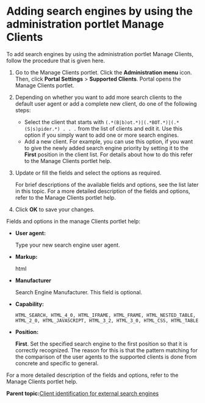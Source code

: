 # Adding search engines by using the administration portlet Manage Clients

To add search engines by using the administration portlet Manage Clients, follow the procedure that is given here.

1.  Go to the Manage Clients portlet. Click the **Administration menu** icon. Then, click **Portal Settings** \> **Supported Clients**. Portal opens the Manage Clients portlet.

2.  Depending on whether you want to add more search clients to the default user agent or add a complete new client, do one of the following steps:

    -   Select the client that starts with `(.*(B|b)ot.*)|(.*BOT.*)|(.*(S|s)pider.*) . . .` from the list of clients and edit it. Use this option if you simply want to add one or more search engines.
    -   Add a new client. For example, you can use this option, if you want to give the newly added search engine priority by setting it to the **First** position in the client list.
    For details about how to do this refer to the Manage Clients portlet help.

3.  Update or fill the fields and select the options as required.

    For brief descriptions of the available fields and options, see the list later in this topic. For a more detailed description of the fields and options, refer to the Manage Clients portlet help.

4.  Click **OK** to save your changes.


Fields and options in the manage Clients portlet help:

-   **User agent:**

    Type your new search engine user agent.

-   **Markup:**

    html

-   **Manufacturer**

    Search Engine Manufacturer. This field is optional.

-   **Capability:**

    `HTML_SEARCH, HTML_4_0, HTML_IFRAME, HTML_FRAME, HTML_NESTED_TABLE, HTML_2_0, HTML_JAVASCRIPT, HTML_3_2, HTML_3_0, HTML_CSS, HTML_TABLE`

-   **Position:**

    **First**. Set the specified search engine to the first position so that it is correctly recognized. The reason for this is that the pattern matching for the comparison of the user agents to the supported clients is done from concrete and specific to general.


For a more detailed description of the fields and options, refer to the Manage Clients portlet help.

**Parent topic:**[Client identification for external search engines](../admin-system/srrclientid.md)

